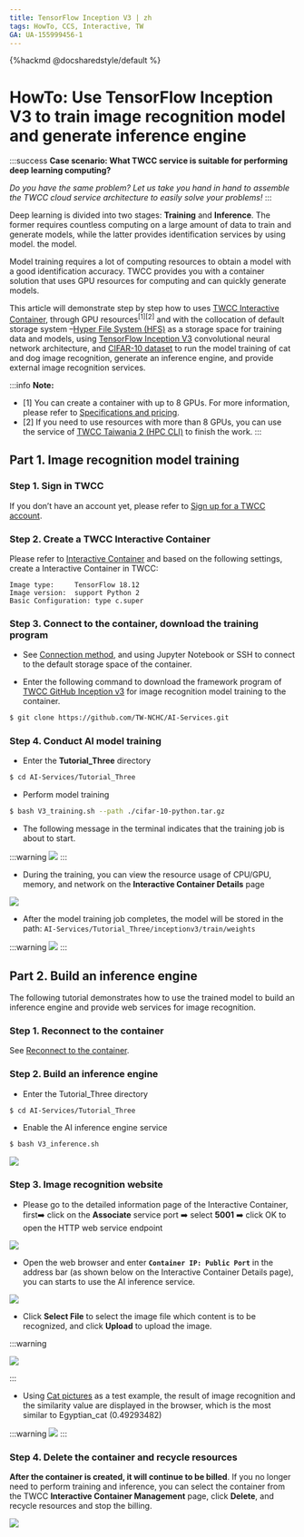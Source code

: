 ```yaml
---
title: TensorFlow Inception V3 | zh
tags: HowTo, CCS, Interactive, TW
GA: UA-155999456-1
---
```


{%hackmd @docsharedstyle/default %}

# HowTo: Use TensorFlow Inception V3 to train image recognition model and generate inference engine

:::success
<i class="fa fa-star" aria-hidden="true"></i> **Case scenario: What TWCC service is suitable for performing deep learning computing?**

*Do you have the same problem? Let us take you hand in hand to assemble the TWCC cloud service architecture to easily solve your problems!*
:::

Deep learning is divided into two stages: **Training** and **Inference**. The former requires countless computing on a large amount of data to train and generate models, while the latter provides identification services by using model. the model.

Model training requires a lot of computing resources to obtain a model with a good identification accuracy. TWCC provides you with a container solution that uses GPU resources for computing and can quickly generate models.


This article will demonstrate step by step how to uses [TWCC Interactive Container](https://www.twcc.ai/doc?page=container), through GPU resources<sup>[1][2]</sup> and with the collocation of default storage system –[Hyper File System (HFS)](https://www.twcc.ai/doc?page=hfs) as a storage space for training data and models, using [TensorFlow Inception V3](https://www.tensorflow.org/api_docs/python/tf/keras/applications/InceptionV3) convolutional neural network architecture, and [CIFAR-10 dataset](https://www.cs.toronto.edu/~kriz/cifar.html) to run the model training of cat and dog image recognition, generate an inference engine, and provide external image recognition services.

:::info
<i class="fa fa-paperclip fa-20" aria-hidden="true"></i> **Note:**
- [1] You can create a container with up to 8 GPUs. For more information, please refer to [<ins>Specifications and pricing</ins>](https://www.twcc.ai/doc?page=price#%E5%AE%B9%E5%99%A8%E9%81%8B%E7%AE%97%E6%9C%8D%E5%8B%99-Container-Compute-Service-CCS).
- [2] If you need to use resources with more than 8 GPUs, you can use the service of [<ins>TWCC Taiwania 2 (HPC CLI)</ins>](https://www.twcc.ai/doc?page=hpc_cli) to finish the work.
:::


## Part 1. Image recognition model training

### Step 1. Sign in TWCC

If you don’t have an account yet, please refer to [ Sign up for a TWCC account](https://www.twcc.ai/doc?page=register_account).

### Step 2. Create a TWCC Interactive Container

Please refer to [Interactive Container](https://man.twcc.ai/s/SJlZnSOaN#%E5%BB%BA%E7%AB%8B%E9%96%8B%E7%99%BC%E5%9E%8B%E5%AE%B9%E5%99%A8) and based on the following settings, create a Interactive Container in TWCC:

```
Image type:     TensorFlow 18.12
Image version:  support Python 2
Basic Configuration: type c.super 
```

### Step 3. Connect to the container, download the training program

- See [Connection method](https://www.twcc.ai/doc?page=container#連線使用方式), and using Jupyter Notebook or SSH to connect to the default storage space of the container.


- Enter the following command to download the framework program of [TWCC GitHub Inception v3](https://github.com/TW-NCHC/AI-Services/tree/V3Training) for image recognition model training to the container.

 ```bash
$ git clone https://github.com/TW-NCHC/AI-Services.git
 ```


  
### Step 4. Conduct AI model training
 
 - Enter the **Tutorial_Three** directory
 
 ```bash
 $ cd AI-Services/Tutorial_Three
 ``` 
 
 - Perform model training
 
 ```bash
$ bash V3_training.sh --path ./cifar-10-python.tar.gz
  ``` 

- The following message in the terminal indicates that the training job is about to start.

:::warning
![](https://cos.twcc.ai/SYS-MANUAL/uploads/upload_73e007a0bba2a9291a54bd03dd260893.png)
:::

 
- During the training, you can view the resource usage of CPU/GPU, memory, and network on the **Interactive Container Details** page

![](https://cos.twcc.ai/SYS-MANUAL/uploads/upload_ac448244502db32c89da844e30e525bf.png)


 
- After the model training job completes, the model will be stored in the path: `AI-Services/Tutorial_Three/inceptionv3/train/weights` 

:::warning
![](https://cos.twcc.ai/SYS-MANUAL/uploads/upload_2a714f02d570256125e5b2ab9c92234c.png)
:::


## Part 2. Build an inference engine

The following tutorial demonstrates how to use the trained model to build an inference engine and provide web services for image recognition.

### Step 1. Reconnect to the container

See [Reconnect to the container](https://www.twcc.ai/doc?page=container#連線使用方式).

    
### Step 2. Build an inference engine
 
- Enter the Tutorial_Three directory

```bash
$ cd AI-Services/Tutorial_Three
``` 
 
- Enable the AI inference engine service

```bash
$ bash V3_inference.sh
``` 
 
![](https://cos.twcc.ai/SYS-MANUAL/uploads/upload_309b6636ffb075f5de28ceeca0b7bac9.png)


### Step 3. Image recognition website

- Please go to the detailed information page of the Interactive Container, first:arrow_right: click on the **Associate** service port :arrow_right: select **5001** :arrow_right: click OK to open the HTTP web service endpoint

![](https://cos.twcc.ai/SYS-MANUAL/uploads/upload_fd0f4028883bfaca0f24e08a3eaf4012.png)


- Open the web browser and enter **`Container IP: Public Port`** in the address bar (as shown below on the Interactive Container Details page), you can starts to use the AI inference service.

![](https://cos.twcc.ai/SYS-MANUAL/uploads/upload_66a4b466dca3684f31f39305a66cff2d.png)


- Click **Select File** to select the image file which content is to be recognized, and click **Upload** to upload the image.

:::warning

![](https://cos.twcc.ai/SYS-MANUAL/uploads/upload_b40825dec8c84270d4f3575d8a832fd0.png)

:::

- Using [Cat pictures](https://cos.twcc.ai/SYS-MANUAL/uploads/upload_8dc7172e7891a230d3932a7e987b55e1.jpg) as a test example, the result of image recognition and the similarity value are displayed in the browser, which is the most similar to Egyptian_cat (0.49293482)


:::warning
![](https://cos.twcc.ai/SYS-MANUAL/uploads/upload_2ac40d331173b3fc77b5d9acb5959f9b.png)
:::


### Step 4. Delete the container and recycle resources


**After the container is created, it will continue to be billed**. If you no longer need to perform training and inference, you can select the container from the TWCC **Interactive Container Management** page, click **Delete**, and recycle resources and stop the billing.

![](https://cos.twcc.ai/SYS-MANUAL/uploads/upload_cfc738150d4e438c51bfae3418c4fa60.png)
